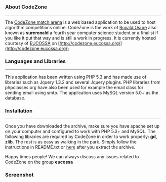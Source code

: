 ### About CodeZone ###

---

The [CodeZone match arena](http://cmaegerton.kenet.or.ke) is a web based application to be used to host algorithm competitions online. CodeZone is the work of [Ronald Osure](http://www.google.com/profiles/sureronald) also known as **sureronald** a fourth year computer science student or a finalist if you like it put that way and is still a work in progress. It is currently hosted courtesy of [EUCOSSA](http://www.eucossa.org) on [http://codezone.eucossa.org/](http://codezone.eucossa.org/)
### Languages and Libraries ###

---

This application has been written using PHP 5.3 and has made use of libraries such as Jquery 1.3.2 and several Jquery plugins. PHP libraries from phpclasses.org have also been used for example the email class for sending email using smtp.
The application uses MySQL version 5.0+ as the database.
### Installation ###

---

Once you have downloaded the archive, make sure you have apache set up on your computer and configured to work with PHP 5.3+ and MySQL. The following libraries are required by CodeZone in order to work properly: **gd**, **zlib**. The rest is as easy as walking in the park. Simply follow the instructions in README.txt or [here](http://code.google.com/p/codezone/wiki/Installation) after you extract the archive.

Happy times people! We can always discuss any issues related to CodeZone on the group **eucossa**

### Screenshot ###